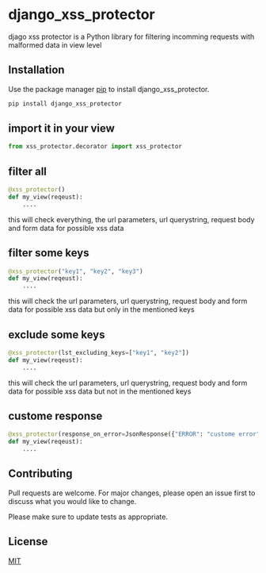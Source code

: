 # django_xss_protector

djago xss protector is a Python library for filtering incomming requests with malformed data in view level

## Installation

Use the package manager [pip](https://pip.pypa.io/en/stable/) to install django_xss_protector.

```bash
pip install django_xss_protector
```

## import it in your view

```python
from xss_protector.decorator import xss_protector 
```

## filter all

```python
@xss_protector()
def my_view(reqeust):
    ....

```
this will check everything, the url parameters, url querystring, request body and form data for possible xss data

## filter some keys

```python
@xss_protector("key1", "key2", "key3")
def my_view(reqeust):
    ....

```
this will check the url parameters, url querystring, request body and form data for possible xss data but only in the mentioned keys

## exclude some keys

```python
@xss_protector(lst_excluding_keys=["key1", "key2"])
def my_view(reqeust):
    ....

```
this will check the url parameters, url querystring, request body and form data for possible xss data but not in the mentioned keys

## custome response

```python
@xss_protector(response_on_error=JsonResponse({"ERROR": "custome error"})
def my_view(reqeust):
    ....

```
## Contributing

Pull requests are welcome. For major changes, please open an issue first
to discuss what you would like to change.

Please make sure to update tests as appropriate.

## License

[MIT](https://choosealicense.com/licenses/mit)
